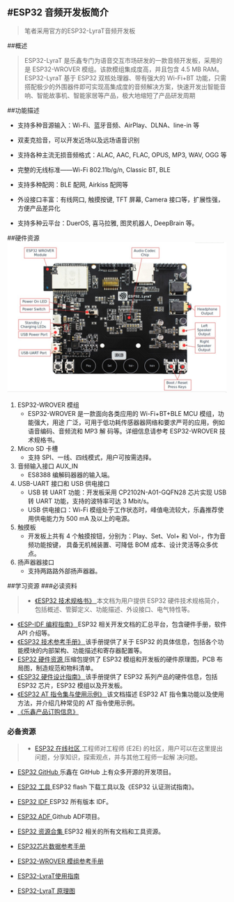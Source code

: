#ESP32 音频开发板简介
---
>笔者采用官方的ESP32-LyraT音频开发板

   
##概述
>ESP32-LyraT 是乐鑫专门为语音交互市场研发的一款音频开发板，采用的是 ESP32-WROVER 模组。该款模组集成度高，并且包含 4.5 MB RAM。ESP32-LyraT 基于 ESP32 双核处理器、带有强大的 Wi-Fi+BT 功能，只需搭配极少的外围器件即可实现高集成度的音频解决方案，快速开发出智能音响、智能故事机、智能家居等产品，极大地缩短了产品研发周期


##功能描述

- 支持多种音源输入：Wi-Fi、蓝牙音频、AirPlay、DLNA、line-in 等

- 双麦克拾音，可以开发近场以及远场语音识别

- 支持各种主流无损音频格式：ALAC, AAC, FLAC, OPUS, MP3, WAV, OGG 等

- 完整的无线标准——Wi-Fi 802.11b/g/n, Classic BT, BLE

- 支持多种配网：BLE 配网, Airkiss 配网等

- 外设接口丰富：有线网口, 触摸按键, TFT 屏幕, Camera 接口等，扩展性强，方便产品差异化

- 支持多种云平台：DuerOS, 喜马拉雅, 图灵机器人, DeepBrain 等。


##硬件资源
![](./kf2.png "开发板")

1. ESP32-WROVER 模组
    - ESP32-WROVER 是一款面向各类应用的 Wi-Fi+BT+BLE MCU 模组，功能强大，用途
广泛，可用于低功耗传感器器网络和要求严苛的应用，例如语音编码、音频流和 MP3 解
码等。详细信息请参考 ESP32-WROVER 技术规格书。
2. Micro SD 卡槽
    - 支持 SPI、一线、四线模式，用户可按需选择。
3. 音频输入接口 AUX_IN
    - ES8388 编解码器器的输入端。
4. USB-UART 接口和 USB 供电接口
    - USB 转 UART 功能：开发板采用 CP2102N-A01-GQFN28 芯片实现 USB 转 UART
功能，支持的波特率可达 3 Mbit/s。
    - USB 供电接口：Wi-Fi 模组处于工作状态时，峰值电流较大，乐鑫推荐使用供电能力为 500 mA 及以上的电源。
5. 触摸板
    - 开发板上共有 4 个触摸按钮，分别为：Play、Set、Vol+ 和 Vol-，作为音频功能按键，
具备无机械装置、可降低 BOM 成本、设计灵活等众多优点。
6. 扬声器器接口 
   - 支持两路路外部扬声器器。


##学习资源
###必读资料
>- [《ESP32 技术规格书》 ](https://www.espressif.com/sites/default/files/documentation/esp32_datasheet_cn.pdf)本文档为用户提供 ESP32 硬件技术规格简介，包括概述、管脚定义、功能描述、外设接口、电气特性等。
- [《ESP-IDF 编程指南》 ](https://docs.espressif.com/projects/esp-idf/zh_CN/latest/index.html)ESP32 相关开发文档的汇总平台，包含硬件手册，软件 API 介绍等。
- [《ESP32 技术参考手册》 ](https://www.espressif.com/sites/default/files/documentation/esp32_technical_reference_manual_cn.pdf)该手册提供了关于 ESP32 的具体信息，包括各个功能模块的内部架构、功能描述和寄存器配置等。
- [ESP32 硬件资源 ](https://www.espressif.com/sites/default/files/documentation/esp32_technical_reference_manual_cn.pdf)压缩包提供了 ESP32 模组和开发板的硬件原理图，PCB 布局图，制造规范和物料清单。
- [《ESP32 硬件设计指南》 ](https://www.espressif.com/sites/default/files/documentation/esp32_hardware_design_guidelines_cn.pdf)该手册提供了 ESP32 系列产品的硬件信息，包括 ESP32 芯片，ESP32 模组以及开发板。
- [《ESP32 AT 指令集与使用示例》 ](https://www.espressif.com/sites/default/files/documentation/esp32_at_instruction_set_and_examples_cn.pdf)该文档描述 ESP32 AT 指令集功能以及使用方法，并介绍几种常见的 AT 指令使用示例。
- [《乐鑫产品订购信息》 ](https://www.espressif.com/sites/default/files/documentation/espressif_products_ordering_information_cn.pdf)

 
### 必备资源
>- [ESP32 在线社区 ](https://www.esp32.com/)工程师对工程师 (E2E) 的社区，用户可以在这里提出问题，分享知识，探索观点，并与其他工程师一起解
决问题。
- [ESP32 GitHub ](https://github.com/espressif)乐鑫在 GitHub 上有众多开源的开发项目。
- [ESP32 工具 ](http://www.espressif.com/zh-hans/support/download/other-tools?keys=&field_type_tid%5B%5D=13)ESP32 flash 下载工具以及《ESP32 认证测试指南》。
- [ESP32 IDF ](https://www.espressif.com/zh-hans/support/download/sdks-demos?keys=&field_type_tid%5B%5D=13)ESP32 所有版本 IDF。
-  [ESP32 ADF ](https://github.com/espressif/esp-adf)Github ADF项目。
- [ESP32 资源合集 ](https://www.espressif.com/zh-hans/products/hardware/esp32/resources)ESP32 相关的所有文档和工具资源。

- [ESP32芯片数据参考手册](https://www.espressif.com/sites/default/files/documentation/esp32_datasheet_cn.pdf)
- [ESP32-WROVER 模组参考手册](https://www.espressif.com/sites/default/files/documentation/esp32_wrover_datasheet_cn.pdf )
- [ESP32-LyraT使用指南](https://www.espressif.com/sites/default/files/documentation/esp32-lyrat_user_guide_cn.pdf )
- [ESP32-LyraT 原理图](https://dl.espressif.com/dl/schematics/esp32-lyrat-v4.3-schematic.pdff )